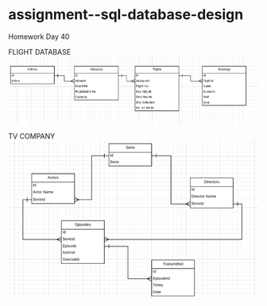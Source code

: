# assignment--sql-database-design
Homework Day 40

FLIGHT DATABASE
![FLIGHT DATABASE](flights.png)

TV COMPANY
![TV COMPANY](tvcompany.png)
